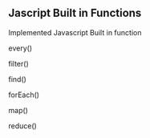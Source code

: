 Jascript Built in Functions
------------------------------------

Implemented Javascript Built in function

every()

filter()

find()

forEach()

map()

reduce()